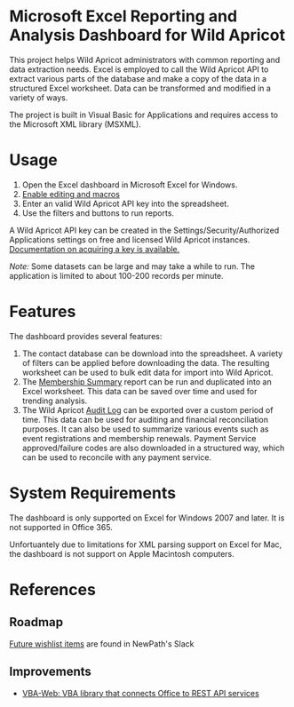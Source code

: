 # Microsoft Excel Reporting and Analysis Dashboard for Wild Apricot

This project helps Wild Apricot administrators with common reporting and data extraction needs. Excel is employed to call the Wild Apricot API to extract various parts of the database and make a copy of the data in a structured Excel worksheet. Data can be transformed and modified in a variety of ways.

The project is built in Visual Basic for Applications and requires access to the Microsoft XML library (MSXML).

# Usage

1. Open the Excel dashboard in Microsoft Excel for Windows.
2. [Enable editing and macros](https://support.office.com/en-us/article/enable-or-disable-macros-in-office-files-12b036fd-d140-4e74-b45e-16fed1a7e5c6)
3. Enter an valid Wild Apricot API key into the spreadsheet.
4. Use the filters and buttons to run reports.

A Wild Apricot API key can be created in the Settings/Security/Authorized Applications settings on free and licensed Wild Apricot instances. [Documentation on acquiring a key is available.](http://gethelp.wildapricot.com/en/articles/180)

*Note:* Some datasets can be large and may take a while to run. The application is limited to about 100-200 records per minute.

# Features

The dashboard provides several features:

1. The contact database can be download into the spreadsheet. A variety of filters can be applied before downloading the data. The resulting worksheet can be used to bulk edit data for import into Wild Apricot.
2. The [Membership Summary](https://newpathconsulting.wildapricot.org/Sys/InHelp#summary) report can be run and duplicated into an Excel worksheet. This data can be saved over time and used for trending analysis.
3. The Wild Apricot [Audit Log](http://gethelp.wildapricot.com/en/articles/68) can be exported over a custom period of time. This data can be used for auditing and financial reconciliation purposes. It can also be used to summarize various events such as event registrations and membership renewals. Payment Service approved/failure codes are also downloaded in a structured way, which can be used to reconcile with any payment service.

# System Requirements

The dashboard is only supported on Excel for Windows 2007 and later. It is not supported in Office 365.

Unfortuantely due to limitations for XML parsing support on Excel for Mac, the dashboard is not support on Apple Macintosh computers.

# References

## Roadmap

[Future wishlist items](https://slack-files.com/T02FHPK8E-F9A9H5GCX-c36579e6ca) are found in NewPath's Slack

## Improvements
* [VBA-Web: VBA library that connects Office to REST API services](http://vba-tools.github.io/VBA-Web/)
